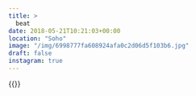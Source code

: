 ```yaml
---
title: >
  beat
date: 2018-05-21T10:21:03+00:00
location: "Soho"
image: "/img/6998777fa608924afa0c2d06d5f103b6.jpg"
draft: false
instagram: true
---
```


{{<photo src="/img/6998777fa608924afa0c2d06d5f103b6.jpg">}}

